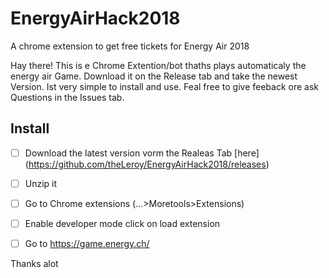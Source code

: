 # EnergyAirHack2018
 A chrome extension to get free tickets for Energy Air 2018


Hay there!
This is e Chrome Extention/bot thaths plays automaticaly the energy air Game. Download it on the Release tab and take the newest Version. Ist very simple to install and use. Feal free to give feeback ore ask Questions in the Issues tab. 

## Install

* [ ] Download the latest version vorm the Realeas Tab [here] (https://github.com/theLeroy/EnergyAirHack2018/releases)
* [ ] Unzip it
* [ ] Go to Chrome extensions (...>Moretools>Extensions)
* [ ] Enable developer mode click on load extension
* [ ] Go to https://game.energy.ch/


Thanks alot
